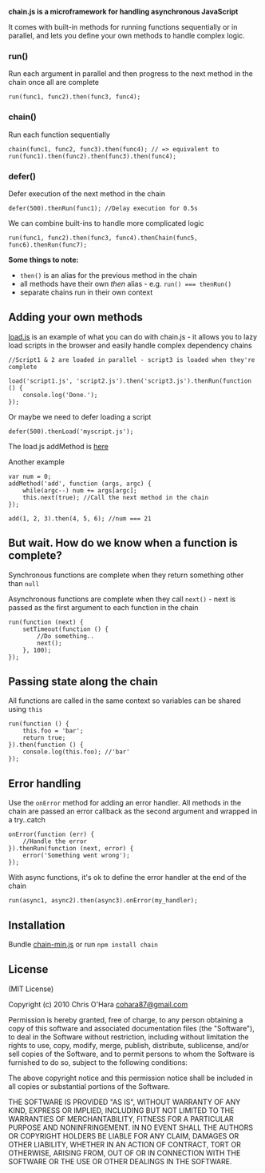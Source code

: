**chain.js is a microframework for handling asynchronous JavaScript**

It comes with built-in methods for running functions sequentially or in parallel, and lets you define your own methods to handle complex logic.

### run()

Run each argument in parallel and then progress to the next method in the chain once all are complete

    run(func1, func2).then(func3, func4);
    
### chain()

Run each function sequentially

    chain(func1, func2, func3).then(func4); // => equivalent to run(func1).then(func2).then(func3).then(func4);

### defer()

Defer execution of the next method in the chain

    defer(500).thenRun(func1); //Delay execution for 0.5s
    
We can combine built-ins to handle more complicated logic

    run(func1, func2).then(func3, func4).thenChain(func5, func6).thenRun(func7);

**Some things to note:**
    
- `then()` is an alias for the previous method in the chain
- all methods have their own *then<Method>* alias - e.g. `run() === thenRun()`
- separate chains run in their own context

## Adding your own methods

[load.js](https://github.com/chriso/load.js) is an example of what you can do with chain.js - it allows you to lazy load scripts in the browser and easily handle complex dependency chains

    //Script1 & 2 are loaded in parallel - script3 is loaded when they're complete
    
    load('script1.js', 'script2.js').then('script3.js').thenRun(function () {
        console.log('Done.');
    });

Or maybe we need to defer loading a script

    defer(500).thenLoad('myscript.js');
    
The load.js addMethod is [here](https://github.com/chriso/load.js/blob/master/load.js)

Another example

    var num = 0;
    addMethod('add', function (args, argc) {
        while(argc--) num += args[argc];
        this.next(true); //Call the next method in the chain
    });
    
    add(1, 2, 3).then(4, 5, 6); //num === 21
    
## But wait. How do we know when a function is complete?

Synchronous functions are complete when they return something other than `null`

Asynchronous functions are complete when they call `next()` - next is passed as the first argument to each function in the chain

    run(function (next) {
        setTimeout(function () {
            //Do something..
            next();
        }, 100);
    });

## Passing state along the chain

All functions are called in the same context so variables can be shared using `this`

    run(function () {
        this.foo = 'bar';
        return true;
    }).then(function () {
        console.log(this.foo); //'bar'
    });

## Error handling

Use the `onError` method for adding an error handler. All methods in the chain are passed an error callback as the second argument and wrapped in a try..catch

    onError(function (err) {
        //Handle the error
    }).thenRun(function (next, error) {
        error('Something went wrong');
    });

With async functions, it's ok to define the error handler at the end of the chain

    run(async1, async2).then(async3).onError(my_handler);
    
## Installation

Bundle [chain-min.js](https://github.com/chriso/chain.js/blob/master/chain-min.js) or run `npm install chain`

## License

(MIT License)

Copyright (c) 2010 Chris O'Hara <cohara87@gmail.com>

Permission is hereby granted, free of charge, to any person obtaining
a copy of this software and associated documentation files (the
"Software"), to deal in the Software without restriction, including
without limitation the rights to use, copy, modify, merge, publish,
distribute, sublicense, and/or sell copies of the Software, and to
permit persons to whom the Software is furnished to do so, subject to
the following conditions:

The above copyright notice and this permission notice shall be
included in all copies or substantial portions of the Software.

THE SOFTWARE IS PROVIDED "AS IS", WITHOUT WARRANTY OF ANY KIND,
EXPRESS OR IMPLIED, INCLUDING BUT NOT LIMITED TO THE WARRANTIES OF
MERCHANTABILITY, FITNESS FOR A PARTICULAR PURPOSE AND
NONINFRINGEMENT. IN NO EVENT SHALL THE AUTHORS OR COPYRIGHT HOLDERS BE
LIABLE FOR ANY CLAIM, DAMAGES OR OTHER LIABILITY, WHETHER IN AN ACTION
OF CONTRACT, TORT OR OTHERWISE, ARISING FROM, OUT OF OR IN CONNECTION
WITH THE SOFTWARE OR THE USE OR OTHER DEALINGS IN THE SOFTWARE.